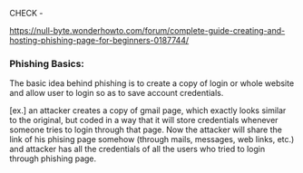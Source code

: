 
CHECK -

https://null-byte.wonderhowto.com/forum/complete-guide-creating-and-hosting-phishing-page-for-beginners-0187744/

### Phishing Basics:

The basic idea behind phishing is to create a copy of login or whole website and allow user to login so as to save account credentials. 


[ex.] an attacker creates a copy of gmail page, which exactly looks similar to the original, but coded in a way that it will store credentials whenever someone tries to login through that page. Now the attacker will share the link of his phising page somehow (through mails, messages, web links, etc.) and attacker has all the credentials of all the users who tried to login through phishing page.
